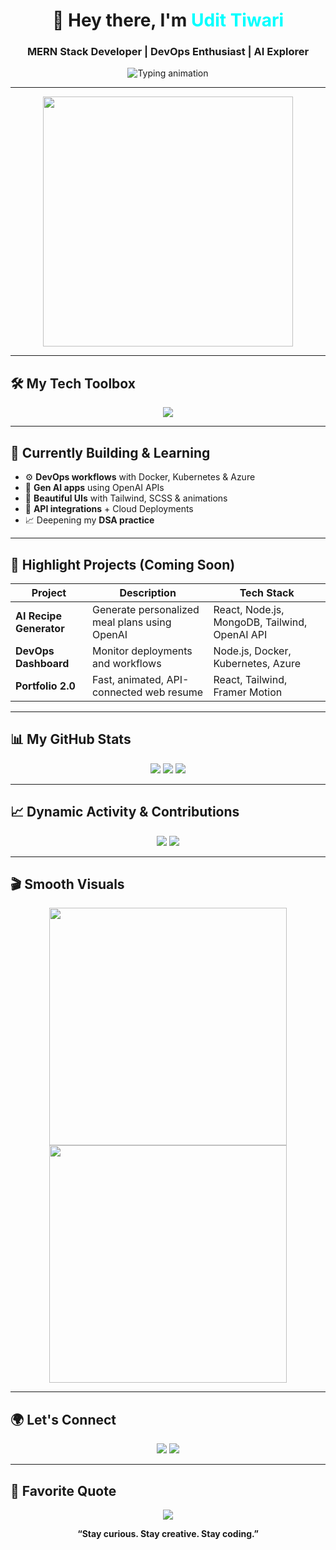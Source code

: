 <h1 align="center">👋 Hey there, I'm <span style="color:#00ffff;">Udit Tiwari</span></h1>
<h3 align="center">MERN Stack Developer | DevOps Enthusiast | AI Explorer</h3>

<p align="center">
  <img src="https://readme-typing-svg.demolab.com?font=Fira+Code&weight=600&size=24&pause=1000&color=00FFFF&center=true&vCenter=true&width=800&lines=Transforming+Ideas+into+Interactive+Experiences;Full+Stack+Web+Developer+%7C+Problem+Solver;Exploring+APIs%2C+AI%2C+and+Cloud+Deployments" alt="Typing animation" />
</p>

---

<p align="center">
  <img src="https://cdn.dribbble.com/users/1162077/screenshots/3848914/programmer.gif" width="400"/>
</p>

---

## 🛠️ My Tech Toolbox

<p align="center">
  <img src="https://skillicons.dev/icons?i=js,react,nodejs,express,mongodb,tailwind,scss,html,css,git,docker,kubernetes,azure,github,vscode" />
</p>

---

## 📌 Currently Building & Learning

- ⚙️ **DevOps workflows** with Docker, Kubernetes & Azure  
- 🧠 **Gen AI apps** using OpenAI APIs  
- 📱 **Beautiful UIs** with Tailwind, SCSS & animations  
- 🔁 **API integrations** + Cloud Deployments  
- 📈 Deepening my **DSA practice**

---

## 🚀 Highlight Projects (Coming Soon)

| Project | Description | Tech Stack |
|--------|-------------|------------|
| **AI Recipe Generator** | Generate personalized meal plans using OpenAI | React, Node.js, MongoDB, Tailwind, OpenAI API |
| **DevOps Dashboard** | Monitor deployments and workflows | Node.js, Docker, Kubernetes, Azure |
| **Portfolio 2.0** | Fast, animated, API-connected web resume | React, Tailwind, Framer Motion |

---

## 📊 My GitHub Stats

<p align="center">
  <img src="https://github-readme-stats.vercel.app/api?username=udit03&show_icons=true&theme=radical&hide_border=true" />
  <img src="https://github-readme-streak-stats.herokuapp.com/?user=udit03&theme=radical&hide_border=true" />
  <img src="https://github-readme-stats.vercel.app/api/top-langs/?username=udit03&layout=compact&theme=radical&hide_border=true" />
</p>

---

## 📈 Dynamic Activity & Contributions

<p align="center">
  <img src="https://github-profile-summary-cards.vercel.app/api/cards/profile-details?username=udit03&theme=tokyonight" />
  <img src="https://github-readme-activity-graph.cyclic.app/graph?username=udit03&theme=react-dark&hide_border=true" />
</p>

---

## 🎬 Smooth Visuals

<p align="center">
  <img src="https://media.giphy.com/media/qgQUggAC3Pfv687qPC/giphy.gif" width="380"/>
  <img src="https://cdn.dribbble.com/users/102583/screenshots/12226591/media/9e674edb3f246115f7cc72724384f4f2.gif" width="380"/>
</p>

---

## 🌍 Let's Connect

<p align="center">
  <a href="mailto:tiwariudit03@gmail.com"><img src="https://img.shields.io/badge/Gmail-tiwariudit03@gmail.com-D14836?style=for-the-badge&logo=gmail&logoColor=white" /></a>
  <a href="https://www.linkedin.com/in/udit-tiwari-56998a271/"><img src="https://img.shields.io/badge/LinkedIn-Udit%20Tiwari-blue?style=for-the-badge&logo=linkedin" /></a>
</p>

---

## 🧠 Favorite Quote

<p align="center">
  <img src="https://quotes-github-readme.vercel.app/api?type=horizontal&theme=tokyonight" />
</p>

<p align="center"><b>“Stay curious. Stay creative. Stay coding.”</b></p>
